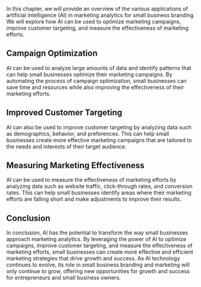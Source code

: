 
In this chapter, we will provide an overview of the various applications of artificial intelligence (AI) in marketing analytics for small business branding. We will explore how AI can be used to optimize marketing campaigns, improve customer targeting, and measure the effectiveness of marketing efforts.

Campaign Optimization
---------------------

AI can be used to analyze large amounts of data and identify patterns that can help small businesses optimize their marketing campaigns. By automating the process of campaign optimization, small businesses can save time and resources while also improving the effectiveness of their marketing efforts.

Improved Customer Targeting
---------------------------

AI can also be used to improve customer targeting by analyzing data such as demographics, behavior, and preferences. This can help small businesses create more effective marketing campaigns that are tailored to the needs and interests of their target audience.

Measuring Marketing Effectiveness
---------------------------------

AI can be used to measure the effectiveness of marketing efforts by analyzing data such as website traffic, click-through rates, and conversion rates. This can help small businesses identify areas where their marketing efforts are falling short and make adjustments to improve their results.

Conclusion
----------

In conclusion, AI has the potential to transform the way small businesses approach marketing analytics. By leveraging the power of AI to optimize campaigns, improve customer targeting, and measure the effectiveness of marketing efforts, small businesses can create more effective and efficient marketing strategies that drive growth and success. As AI technology continues to evolve, its role in small business branding and marketing will only continue to grow, offering new opportunities for growth and success for entrepreneurs and small business owners.
